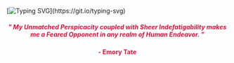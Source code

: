 [![Typing SVG](https://readme-typing-svg.herokuapp.com?color=9B30FF&size=40&center=true&vCenter=true&width=1000&lines=Welcome+to+my+GitHub+profile!;My+name+is+Shivam+Sagar.;I'm+an+Aspiring+Computer+Science+Engineer.;Nice+to+meet+you+:D;Feel+free+to+check+out+my+projects!)](https://git.io/typing-svg)



<h5 align="center"><font color="#DC143C">" My Unmatched Perspicacity coupled with Sheer Indefatigability makes me a Feared Opponent in any realm of Human Endeavor. "</h5>
<h4 align="center"><font color="#DC143C">- Emory Tate </h4>
